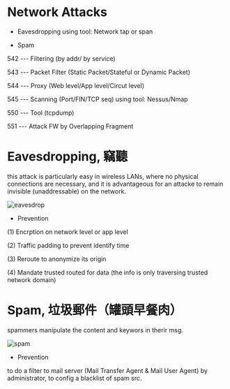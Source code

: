 # Network Attacks

* Eavesdropping using tool: Network tap or span

* Spam

542 --- Filtering (by addr/ by service)

543 --- Packet Filter (Static Packet/Stateful or Dynamic Packet)

544 --- Proxy (Web level/App level/Circut level)

545 --- Scanning (Port/FIN/TCP seq) using tool: Nessus/Nmap
 
550 --- Tool (tcpdump)

551 --- Attack FW by Overlapping Fragment

# Eavesdropping, 竊聽

this attack is particularly easy in wireless LANs, where no physical connections are necessary, and it is advantageous for an attacke to remain invisible (unaddressable) on the network.

![eavesdrop](https://cdn2.iconfinder.com/data/icons/man-and-door/351/door-022-512.png)

* Prevention

(1) Encrption on network level or app level

(2) Traffic padding to prevent identify time

(3) Reroute to anonymize its origin

(4) Mandate trusted routed for data (the info is only traversing trusted network domain)

# Spam, 垃圾郵件（罐頭早餐肉）

spammers manipulate the content and keywors in therir msg.

![spam](https://blog.trendmicro.com.tw/wp-content/uploads/2011/10/spam.jpg)

* Prevention

to do a filter to mail server (Mail Transfer Agent & Mail User Agent) by administrator, to config a blacklist of spam src.
